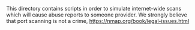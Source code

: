 This directory contains scripts in order to simulate internet-wide scans which will cause abuse reports to someone provider.
We strongly believe that port scanning is not a crime, https://nmap.org/book/legal-issues.html
